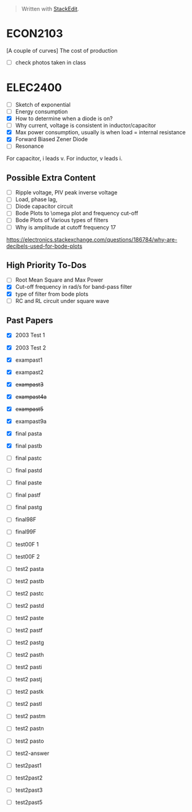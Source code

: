 


> Written with [StackEdit](https://stackedit.io/).


# ECON2103
[A couple of curves] The cost of production

- [ ] check photos taken in class

# ELEC2400
- [ ] Sketch of exponential
- [ ] Energy consumption
- [x] How to determine when a diode is on?
- [ ] Why current, voltage is consistent in inductor/capacitor
- [x] Max power consumption, usually is when load = internal resistance
- [x] Forward Biased Zener Diode
- [ ] Resonance

For capacitor, i leads v. For inductor, v leads i.

## Possible Extra Content
- [ ] Ripple voltage, PIV peak inverse voltage
- [ ] Load, phase lag, 
- [ ] Diode capacitor circuit
- [ ] Bode Plots to \omega plot and frequency cut-off
- [ ] Bode Plots of Various types of filters
- [ ] Why is amplitude at cutoff frequency 17

https://electronics.stackexchange.com/questions/186784/why-are-decibels-used-for-bode-plots

## High Priority To-Dos
- [ ] Root Mean Square and Max Power
- [x] Cut-off frequency in rad/s for band-pass filter
- [x] type of filter from bode plots
- [ ] RC and RL circuit under square wave

## Past Papers
- [x] 2003 Test 1
- [x] 2003 Test 2
- [x] exampast1
- [x] exampast2
- [x] ~~exampast3~~
- [x] ~~exampast4a~~
- [x] ~~exampast5~~
- [x] exampast9a
- [x] final pasta
- [x] final pastb
- [ ] final pastc
- [ ] final pastd
- [ ] final paste
- [ ] final pastf
- [ ] final pastg
- [ ] final98F
- [ ] final99F
- [ ] test00F 1
- [ ] test00F 2
- [ ] test2 pasta
- [ ] test2 pastb
- [ ] test2 pastc
- [ ] test2 pastd
- [ ] test2 paste
- [ ] test2 pastf
- [ ] test2 pastg
- [ ] test2 pasth
- [ ] test2 pasti
- [ ] test2 pastj
- [ ] test2 pastk
- [ ] test2 pastl
- [ ] test2 pastm
- [ ] test2 pastn
- [ ] test2 pasto
- [ ] test2-answer
- [ ] test2past1
- [ ] test2past2
- [ ] test2past3
- [ ] test2past5


<!--stackedit_data:
eyJoaXN0b3J5IjpbLTEzMjUwOTQzNzQsODM0NTgzOTIyLC0xNj
czOTA4OTY2LC0xNjczOTA4OTY2LC02OTI3NjQ3OCwxNTcwMTMz
Mjc0LC0xMjY1MTEzOTk4LC0xNjkzMTE2MTg2LC0xNjM4NDIxMD
YzLDE5ODQyMzkzNzcsLTEzMjUzMzI2NjUsMjA4MDQ3NDEyMSwt
MTY4ODEwMDY5Nyw4MjM1NjIwOTEsNzUyMzUwODYzLDk0MzMyNz
U1NywxMjA0MzEyMzM0LC0xNDAwMTYxMDU4LDEzNjU4MTAzMDks
OTY2Nzk2ODM2XX0=
-->